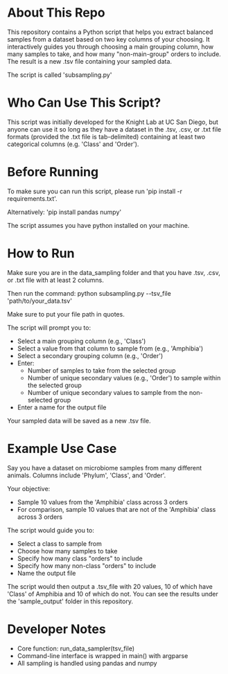# About This Repo
This repository contains a Python script that helps you extract balanced samples from a dataset based on two key columns of your choosing. It interactively guides you through choosing a main grouping column, how many samples to take, and how many "non-main-group" orders to include. The result is a new .tsv file containing your sampled data.

The script is called 'subsampling.py'

# Who Can Use This Script?
This script was initially developed for the Knight Lab at UC San Diego, but anyone can use it so long as they have a dataset in the .tsv, .csv, or .txt file formats (provided the .txt file is tab-delimited) containing at least two categorical columns (e.g. 'Class' and 'Order').  

# Before Running
To make sure you can run this script, please run 'pip install -r requirements.txt'. 

Alternatively: 'pip install pandas numpy'

The script assumes you have python installed on your machine. 

# How to Run
Make sure you are in the data_sampling folder and that you have .tsv, .csv, or .txt file with at least 2 columns. 

Then run the command:
    python subsampling.py --tsv_file 'path/to/your_data.tsv'

Make sure to put your file path in quotes. 

The script will prompt you to:
- Select a main grouping column (e.g., 'Class')
- Select a value from that column to sample from (e.g., 'Amphibia')
- Select a secondary grouping column (e.g., 'Order')
- Enter:
    - Number of samples to take from the selected group
    - Number of unique secondary values (e.g., 'Order') to sample within the selected group
    - Number of unique secondary values to sample from the non-selected group
- Enter a name for the output file

Your sampled data will be saved as a new .tsv file.

# Example Use Case
Say you have a dataset on microbiome samples from many different animals. Columns include 'Phylum', 'Class', and 'Order'. 

Your objective:
- Sample 10 values from the 'Amphibia' class across 3 orders
- For comparison, sample 10 values that are not of the 'Amphibia' class across 3 orders 

The script would guide you to:
- Select a class to sample from
- Choose how many samples to take
- Specify how many class "orders" to include
- Specify how many non-class "orders" to include
- Name the output file

The script would then output a .tsv_file with 20 values, 10 of which have 'Class' of Amphibia and 10 of which do not. You can see the results under the 'sample_output' folder in this repository. 

# Developer Notes
- Core function: run_data_sampler(tsv_file)
- Command-line interface is wrapped in main() with argparse
- All sampling is handled using pandas and numpy
